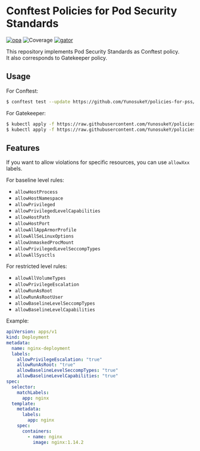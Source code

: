 # Conftest Policies for Pod Security Standards

[![opa](https://github.com/YunosukeY/policies-for-pss/actions/workflows/opa.yaml/badge.svg?branch=master&event=push)](https://github.com/YunosukeY/policies-for-pss/actions/workflows/opa.yaml)
![Coverage](https://img.shields.io/endpoint?url=https://gist.githubusercontent.com/YunosukeY/0c2e618c502912eff6e83e26b24e5c82/raw/opa-coverage-badge.json)
[![gator](https://github.com/YunosukeY/policies-for-pss/actions/workflows/gator.yaml/badge.svg?branch=master&event=push)](https://github.com/YunosukeY/policies-for-pss/actions/workflows/gator.yaml)

This repository implements Pod Security Standards as Conftest policy.<br>
It also corresponds to Gatekeeper policy.

## Usage

For Conftest:

```sh
$ conftest test --update https://github.com/YunosukeY/policies-for-pss/raw/master/bundle.tar.gz <file-to-test>
```

For Gatekeeper:

```sh
$ kubectl apply -f https://raw.githubusercontent.com/YunosukeY/policies-for-pss/master/k8s/template_PodSecurityStandards.yaml
$ kubectl apply -f https://raw.githubusercontent.com/YunosukeY/policies-for-pss/master/k8s/constraint_PodSecurityStandards.yaml
```

## Features

If you want to allow violations for specific resources, you can use `allowXxx` labels.

For baseline level rules:

- `allowHostProcess`
- `allowHostNamespace`
- `allowPrivileged`
- `allowPrivilegedLevelCapabilities`
- `allowHostPath`
- `allowHostPort`
- `allowAllAppArmorProfile`
- `allowAllSeLinuxOptions`
- `allowUnmaskedProcMount`
- `allowPrivilegedLevelSeccompTypes`
- `allowAllSysctls`

For restricted level rules:

- `allowAllVolumeTypes`
- `allowPrivilegeEscalation`
- `allowRunAsRoot`
- `allowRunAsRootUser`
- `allowBaselineLevelSeccompTypes`
- `allowBaselineLevelCapabilities`

Example:

```yaml
apiVersion: apps/v1
kind: Deployment
metadata:
  name: nginx-deployment
  labels:
    allowPrivilegeEscalation: "true"
    allowRunAsRoot: "true"
    allowBaselineLevelSeccompTypes: "true"
    allowBaselineLevelCapabilities: "true"
spec:
  selector:
    matchLabels:
      app: nginx
  template:
    metadata:
      labels:
        app: nginx
    spec:
      containers:
        - name: nginx
          image: nginx:1.14.2
```
